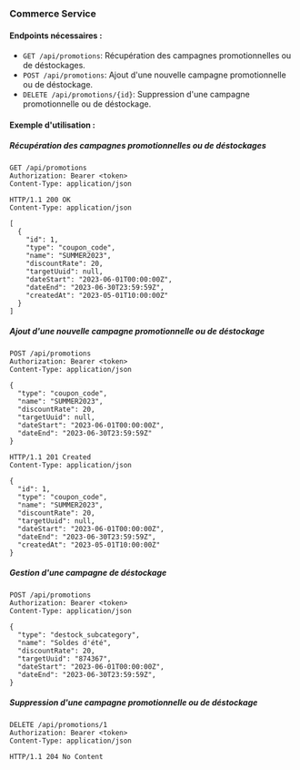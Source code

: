 ### Commerce Service

#### Endpoints nécessaires :
- `GET /api/promotions`: Récupération des campagnes promotionnelles ou de déstockages.
- `POST /api/promotions`: Ajout d'une nouvelle campagne promotionnelle ou de déstockage.
- `DELETE /api/promotions/{id}`: Suppression d'une campagne promotionnelle ou de déstockage.

#### Exemple d'utilisation :

##### Récupération des campagnes promotionnelles ou de déstockages
```http
GET /api/promotions
Authorization: Bearer <token>
Content-Type: application/json

HTTP/1.1 200 OK
Content-Type: application/json

[
  {
    "id": 1,
    "type": "coupon_code",
    "name": "SUMMER2023",
    "discountRate": 20,
    "targetUuid": null,
    "dateStart": "2023-06-01T00:00:00Z",
    "dateEnd": "2023-06-30T23:59:59Z",
    "createdAt": "2023-05-01T10:00:00Z"
  }
]
```

##### Ajout d'une nouvelle campagne promotionnelle ou de déstockage
```http
POST /api/promotions
Authorization: Bearer <token>
Content-Type: application/json

{
  "type": "coupon_code",
  "name": "SUMMER2023",
  "discountRate": 20,
  "targetUuid": null,
  "dateStart": "2023-06-01T00:00:00Z",
  "dateEnd": "2023-06-30T23:59:59Z"
}

HTTP/1.1 201 Created
Content-Type: application/json

{
  "id": 1,
  "type": "coupon_code",
  "name": "SUMMER2023",
  "discountRate": 20,
  "targetUuid": null,
  "dateStart": "2023-06-01T00:00:00Z",
  "dateEnd": "2023-06-30T23:59:59Z",
  "createdAt": "2023-05-01T10:00:00Z"
}
```

##### Gestion d'une campagne de déstockage
```http
POST /api/promotions
Authorization: Bearer <token>
Content-Type: application/json

{
  "type": "destock_subcategory",
  "name": "Soldes d'été",
  "discountRate": 20,
  "targetUuid": "874367",
  "dateStart": "2023-06-01T00:00:00Z",
  "dateEnd": "2023-06-30T23:59:59Z",
}
```

##### Suppression d'une campagne promotionnelle ou de déstockage
```http
DELETE /api/promotions/1
Authorization: Bearer <token>
Content-Type: application/json

HTTP/1.1 204 No Content
```